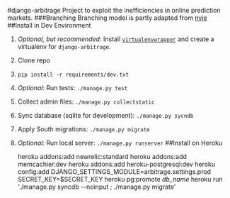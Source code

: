 #django-arbitrage
Project to exploit the inefficiencies in online prediction markets.
###Branching
Branching model is partly adapted from [nvie](http://nvie.com/posts/a-successful-git-branching-model/)
##Install in Dev Environment
1. _Optional, but recommended:_ Install [`virtualenvwrapper`](http://www.doughellmann.com/docs/virtualenvwrapper/) and create a virtualenv for `django-arbitrage`.
2. Clone repo
3. `pip install -r requirements/dev.txt`
4. _Optional:_ Run tests: `./manage.py test`
5. Collect admin files: `./manage.py collectstatic`
6. Sync database (sqlite for development): `./manage.py sycndb`
7. Apply South migrations: `./manage.py migrate`
8. _Optional:_ Run local server: `./manage.py runserver`
##Install on Heroku

    heroku addons:add newrelic:standard
    heroku addons:add memcachier:dev
    heroku addons:add heroku-postgresql:dev
    heroku config:add DJANGO_SETTINGS_MODULE=arbitrage.settings.prod SECRET_KEY=$SECRET_KEY
    heroku pg:promote *db_name*
    heroku run './manage.py syncdb --noinput ; ./manage.py migrate'
